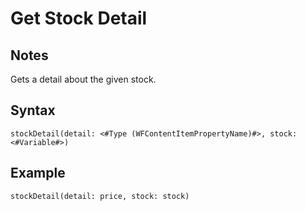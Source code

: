# Get Stock Detail
## Notes
Gets a detail about the given stock.
## Syntax
```
stockDetail(detail: <#Type (WFContentItemPropertyName)#>, stock: <#Variable#>)
```
## Example
```
stockDetail(detail: price, stock: stock)
```